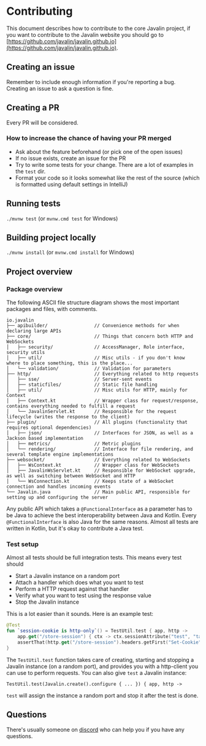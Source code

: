 # Contributing

This document describes how to contribute to the core Javalin project, if you want to contribute to the Javalin website you should go to [https://github.com/javalin/javalin.github.io](https://github.com/javalin/javalin.github.io).

## Creating an issue
Remember to include enough information if you're reporting a bug.  
Creating an issue to ask a question is fine.

## Creating a PR
Every PR will be considered.

### How to increase the chance of having your PR merged

* Ask about the feature beforehand (or pick one of the open issues)
* If no issue exists, create an issue for the PR
* Try to write some tests for your change. There are a lot of examples in the `test` dir.
* Format your code so it looks somewhat like the rest of the source 
  (which is formatted using default settings in IntelliJ)

## Running tests

`./mvnw test` (or `mvnw.cmd test` for Windows)

## Building project locally

`./mvnw install` (or `mvnw.cmd install` for Windows)

## Project overview

### Package overview

The following ASCII file structure diagram shows the most important packages and files, with comments.

```
io.javalin
├── apibuilder/                 // Convenience methods for when declaring large APIs
├── core/                       // Things that concern both HTTP and WebSockets
│   ├── security/               // AccessManager, Role interface, security utils
│   ├── util/                   // Misc utils - if you don't know where to place something, this is the place...
│   └── validation/             // Validation for parameters
├── http/                       // Everything related to http requests
│   ├── sse/                    // Server-sent events
│   ├── staticfiles/            // Static file handling
│   ├── util/                   // Misc utils for HTTP, mainly for Context
│   ├── Context.kt              // Wrapper class for request/response, contains everything needed to fulfill a request
│   └── JavalinServlet.kt       // Responsible for the request lifecycle (writes the response to the client)
├── plugin/                     // All plugins (functionality that requires optional dependencies)
│   ├── json/                   // Interfaces for JSON, as well as a Jackson based implementation
│   ├── metrics/                // Metric plugins
│   └── rendering/              // Interface for file rendering, and several template engine implementations
├── websocket/                  // Everything related to WebSockets
│   ├── WsContext.kt            // Wrapper class for WebSockets
│   ├── JavalinWsServlet.kt     // Responsible for WebSocket upgrade, as well as switching between WebSocket and HTTP
│   └── WsConnection.kt         // Keeps state of a WebSocket connection and handles incoming events
└── Javalin.java                // Main public API, responsible for setting up and configuring the server
```

Any public API which takes a `@FunctionalInterface` as a parameter has to be Java 
to achieve the best interoperability between Java and Kotlin. 
Every `@FunctionalInterface` is also Java for the same reasons. 
Almost all tests are written in Kotlin, but it's okay to contribute a Java test.

### Test setup

Almost all tests should be full integration tests. This means every test should

* Start a Javalin instance on a random port
* Attach a handler which does what you want to test
* Perform a HTTP request against that handler
* Verify what you want to test using the response value
* Stop the Javalin instance

This is a lot easier than it sounds. Here is an example test:

```kotlin
@Test
fun `session-cookie is http-only`() = TestUtil.test { app, http ->
    app.get("/store-session") { ctx -> ctx.sessionAttribute("test", "tast") }
    assertThat(http.get("/store-session").headers.getFirst("Set-Cookie").contains("HttpOnly"), `is`(true))
}
```

The `TestUtil.test` function takes care of creating, starting and stopping a Javalin instance (on a random port), 
and provides you with a http-client you can use to perform requests.
You can also give `test` a Javalin instance:

```
TestUtil.test(Javalin.create().configure { ... }) { app, http ->
```

`test` will assign the instance a random port and stop it after the test is done.

## Questions

There's usually someone on [discord](https://discord.gg/sgak4e5NKv) who can help you if you have any questions.
